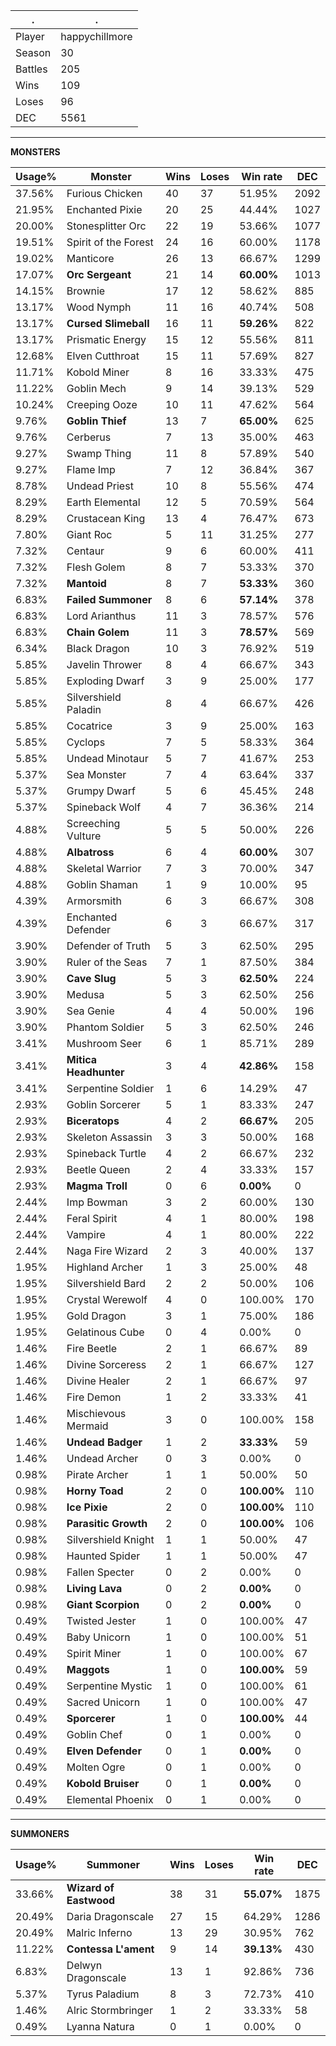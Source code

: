 .|.
|-|-
Player|happychillmore
Season|30
Battles|205
Wins|109
Loses|96
DEC|5561

---
**MONSTERS**

Usage%|Monster|Wins|Loses|Win rate|DEC|
-|-|-|-|-|-|
37.56%|Furious Chicken|40|37|51.95%|2092|
21.95%|Enchanted Pixie|20|25|44.44%|1027|
20.00%|Stonesplitter Orc|22|19|53.66%|1077|
19.51%|Spirit of the Forest|24|16|60.00%|1178|
19.02%|Manticore|26|13|66.67%|1299|
17.07%|**Orc Sergeant**|21|14|**60.00%**|1013|
14.15%|Brownie|17|12|58.62%|885|
13.17%|Wood Nymph|11|16|40.74%|508|
13.17%|**Cursed Slimeball**|16|11|**59.26%**|822|
13.17%|Prismatic Energy|15|12|55.56%|811|
12.68%|Elven Cutthroat|15|11|57.69%|827|
11.71%|Kobold Miner|8|16|33.33%|475|
11.22%|Goblin Mech|9|14|39.13%|529|
10.24%|Creeping Ooze|10|11|47.62%|564|
9.76%|**Goblin Thief**|13|7|**65.00%**|625|
9.76%|Cerberus|7|13|35.00%|463|
9.27%|Swamp Thing|11|8|57.89%|540|
9.27%|Flame Imp|7|12|36.84%|367|
8.78%|Undead Priest|10|8|55.56%|474|
8.29%|Earth Elemental|12|5|70.59%|564|
8.29%|Crustacean King|13|4|76.47%|673|
7.80%|Giant Roc|5|11|31.25%|277|
7.32%|Centaur|9|6|60.00%|411|
7.32%|Flesh Golem|8|7|53.33%|370|
7.32%|**Mantoid**|8|7|**53.33%**|360|
6.83%|**Failed Summoner**|8|6|**57.14%**|378|
6.83%|Lord Arianthus|11|3|78.57%|576|
6.83%|**Chain Golem**|11|3|**78.57%**|569|
6.34%|Black Dragon|10|3|76.92%|519|
5.85%|Javelin Thrower|8|4|66.67%|343|
5.85%|Exploding Dwarf|3|9|25.00%|177|
5.85%|Silvershield Paladin|8|4|66.67%|426|
5.85%|Cocatrice|3|9|25.00%|163|
5.85%|Cyclops|7|5|58.33%|364|
5.85%|Undead Minotaur|5|7|41.67%|253|
5.37%|Sea Monster|7|4|63.64%|337|
5.37%|Grumpy Dwarf|5|6|45.45%|248|
5.37%|Spineback Wolf|4|7|36.36%|214|
4.88%|Screeching Vulture|5|5|50.00%|226|
4.88%|**Albatross**|6|4|**60.00%**|307|
4.88%|Skeletal Warrior|7|3|70.00%|347|
4.88%|Goblin Shaman|1|9|10.00%|95|
4.39%|Armorsmith|6|3|66.67%|308|
4.39%|Enchanted Defender|6|3|66.67%|317|
3.90%|Defender of Truth|5|3|62.50%|295|
3.90%|Ruler of the Seas|7|1|87.50%|384|
3.90%|**Cave Slug**|5|3|**62.50%**|224|
3.90%|Medusa|5|3|62.50%|256|
3.90%|Sea Genie|4|4|50.00%|196|
3.90%|Phantom Soldier|5|3|62.50%|246|
3.41%|Mushroom Seer|6|1|85.71%|289|
3.41%|**Mitica Headhunter**|3|4|**42.86%**|158|
3.41%|Serpentine Soldier|1|6|14.29%|47|
2.93%|Goblin Sorcerer|5|1|83.33%|247|
2.93%|**Biceratops**|4|2|**66.67%**|205|
2.93%|Skeleton Assassin|3|3|50.00%|168|
2.93%|Spineback Turtle|4|2|66.67%|232|
2.93%|Beetle Queen|2|4|33.33%|157|
2.93%|**Magma Troll**|0|6|**0.00%**|0|
2.44%|Imp Bowman|3|2|60.00%|130|
2.44%|Feral Spirit|4|1|80.00%|198|
2.44%|Vampire|4|1|80.00%|222|
2.44%|Naga Fire Wizard|2|3|40.00%|137|
1.95%|Highland Archer|1|3|25.00%|48|
1.95%|Silvershield Bard|2|2|50.00%|106|
1.95%|Crystal Werewolf|4|0|100.00%|170|
1.95%|Gold Dragon|3|1|75.00%|186|
1.95%|Gelatinous Cube|0|4|0.00%|0|
1.46%|Fire Beetle|2|1|66.67%|89|
1.46%|Divine Sorceress|2|1|66.67%|127|
1.46%|Divine Healer|2|1|66.67%|97|
1.46%|Fire Demon|1|2|33.33%|41|
1.46%|Mischievous Mermaid|3|0|100.00%|158|
1.46%|**Undead Badger**|1|2|**33.33%**|59|
1.46%|Undead Archer|0|3|0.00%|0|
0.98%|Pirate Archer|1|1|50.00%|50|
0.98%|**Horny Toad**|2|0|**100.00%**|110|
0.98%|**Ice Pixie**|2|0|**100.00%**|110|
0.98%|**Parasitic Growth**|2|0|**100.00%**|106|
0.98%|Silvershield Knight|1|1|50.00%|47|
0.98%|Haunted Spider|1|1|50.00%|47|
0.98%|Fallen Specter|0|2|0.00%|0|
0.98%|**Living Lava**|0|2|**0.00%**|0|
0.98%|**Giant Scorpion**|0|2|**0.00%**|0|
0.49%|Twisted Jester|1|0|100.00%|47|
0.49%|Baby Unicorn|1|0|100.00%|51|
0.49%|Spirit Miner|1|0|100.00%|67|
0.49%|**Maggots**|1|0|**100.00%**|59|
0.49%|Serpentine Mystic|1|0|100.00%|61|
0.49%|Sacred Unicorn|1|0|100.00%|47|
0.49%|**Sporcerer**|1|0|**100.00%**|44|
0.49%|Goblin Chef|0|1|0.00%|0|
0.49%|**Elven Defender**|0|1|**0.00%**|0|
0.49%|Molten Ogre|0|1|0.00%|0|
0.49%|**Kobold Bruiser**|0|1|**0.00%**|0|
0.49%|Elemental Phoenix|0|1|0.00%|0|

---
**SUMMONERS**

Usage%|Summoner|Wins|Loses|Win rate|DEC|
-|-|-|-|-|-|
33.66%|**Wizard of Eastwood**|38|31|**55.07%**|1875|
20.49%|Daria Dragonscale|27|15|64.29%|1286|
20.49%|Malric Inferno|13|29|30.95%|762|
11.22%|**Contessa L'ament**|9|14|**39.13%**|430|
6.83%|Delwyn Dragonscale|13|1|92.86%|736|
5.37%|Tyrus Paladium|8|3|72.73%|410|
1.46%|Alric Stormbringer|1|2|33.33%|58|
0.49%|Lyanna Natura|0|1|0.00%|0|
